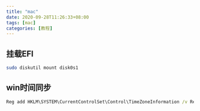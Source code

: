 ```yaml
---
title: "mac"
date: 2020-09-28T11:26:33+08:00
tags: [mac]
categories: [教程]
---
```


## 挂载EFI
```bash
sudo diskutil mount disk0s1
```

## win时间同步
```bat
Reg add HKLM\SYSTEM\CurrentControlSet\Control\TimeZoneInformation /v RealTimeIsUniversal /t REG_DWORD /d 1
```